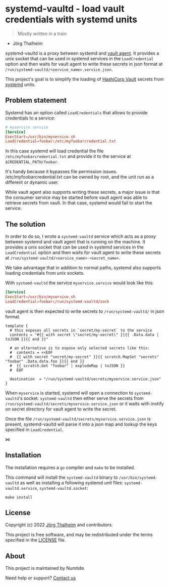# systemd-vaultd - load vault credentials with systemd units

> Mostly written in a train
- Jörg Thalheim

systemd-vaultd is a proxy between systemd and [vault agent](https://vaultproject.io). 
It provides a unix socket that can be used in systemd services in the
`LoadCredential` option and then waits for vault agent to write these secrets in
json format at `/run/systemd-vaultd/<service_name>.service.json`.

This project's goal is to simplify the loading of [HashiCorp
Vault](https://www.vaultproject.io/) secrets from
[systemd](https://systemd.io/) units.

## Problem statement

Systemd has an option called `LoadCredentials` that allows to provide
credentials to a service:

```conf
# myservice.service
[Service]
ExecStart=/usr/bin/myservice.sh
LoadCredential=foobar:/etc/myfoobarcredential.txt
```

In this case systemd will load credential the file
`/etc/myfoobarcredential.txt` and provide it to the service at
`$CREDENTIAL_PATH/foobar`.

It's handy because it bypasses file permission issues.
/etc/myfoobarcredential.txt can be owned by root, and the unit run as a
different or dynamic user.

While vault agent also supports writing these secrets, a major issue is that
the consumer service may be started before vault agent was able to retrieve
secrets from vault. In that case, systemd would fail to start the service.

## The solution

In order to do so, I wrote a `systemd-vaultd` service which acts as a proxy
between systemd and vault agent that is running on the machine. It provides a
unix socket that can be used in systemd services in the `LoadCredential`
option and then waits for vault agent to write these secrets at
`/run/systemd-vaultd/<service_name>-<secret_name>`.

We take advantage that in addition to normal paths, systemd also supports
loading credentials from unix sockets.

With `systemd-vaultd` the service `myservice.service` would look like this:

```conf
[Service]
ExecStart=/usr/bin/myservice.sh
LoadCredential=foobar:/run/systemd-vaultd/sock
```

vault agent is then expected to write secrets to `/run/systemd-vaultd/` in json format.

```
template {
  # this exposes all secrets in `secret/my-secret` to the service
  contents = "#{{ with secret \"secret/my-secret\" }}{{ .Data.data | toJSON }}{{ end }}"
  
  # an alternative is to expose only selected secrets like this:
  #  contents = <<EOF
  #  {{ with secret "secret/my-secret" }}{{ scratch.MapSet "secrets" "foobar" .Data.data.foo }}{{ end }}
  #  {{ scratch.Get "foobar" | explodeMap | toJSON }}
  #  EOF
  
  destination  = "/run/systemd-vaultd/secrets/myservice.service.json"
}
```

When `myservice` is started, systemd will open a connection to
`systemd-vaultd`'s socket.  `systemd-vaultd` then either serve the secrets
from `/run/systemd-vaultd/secrets/myservice.service.json` or it waits with
inotify on secret directory for vault agent to write the secret.

Once the file `/run/systemd-vaultd/secrets/myservice.service.json` is present,
systemd-vaultd will parse it into a json map and lookup the keys specified in
`LoadCredential`.

⋈

## Installation

The installation requires a `go` compiler and `make` to be installed.

This command will install the `systemd-vaultd` binary to
`/usr/bin/systemd-vaultd` as well as installing a following systemd unit
files: `systemd-vaultd.service`, `systemd-vaultd.socket`:

```shell
make install
```

## License

Copyright (c) 2022 [Jörg Thalheim](https://github.com/mic92) and contributors.

This project is free software, and may be redistributed under the terms
specified in the [LICENSE](LICENSE) file.

## About

This project is maintained by Numtide.

Need help or support? [Contact us](https://numtide.com/contact)
